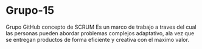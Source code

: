 # Grupo-15
Grupo GitHub 
concepto de SCRUM
Es un marco de trabajo a traves del cual las personas pueden abordar problemas complejos adaptativo,
ala vez que se entregan productos de forma eficiente y creativa con el maximo valor.



